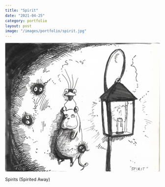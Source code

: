 ```yaml
---
title: "Spirit"
date: "2021-04-25"
category: portfolio
layout: post
image: "/images/portfolio/spirit.jpg"
---
```


<p align="center">
<img src='/images/portfolio/spirit.jpg', alt="Spirit">
</p>

<p>Spirits (Spirited Away)</p>
